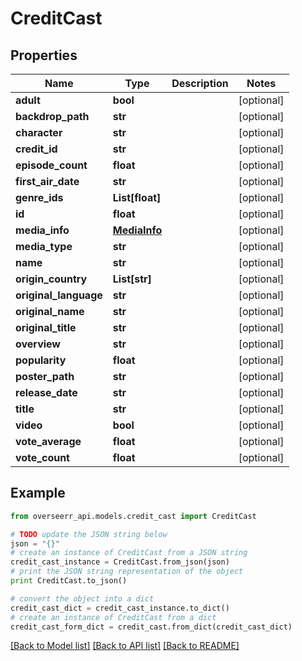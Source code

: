 # CreditCast


## Properties
Name | Type | Description | Notes
------------ | ------------- | ------------- | -------------
**adult** | **bool** |  | [optional] 
**backdrop_path** | **str** |  | [optional] 
**character** | **str** |  | [optional] 
**credit_id** | **str** |  | [optional] 
**episode_count** | **float** |  | [optional] 
**first_air_date** | **str** |  | [optional] 
**genre_ids** | **List[float]** |  | [optional] 
**id** | **float** |  | [optional] 
**media_info** | [**MediaInfo**](MediaInfo.md) |  | [optional] 
**media_type** | **str** |  | [optional] 
**name** | **str** |  | [optional] 
**origin_country** | **List[str]** |  | [optional] 
**original_language** | **str** |  | [optional] 
**original_name** | **str** |  | [optional] 
**original_title** | **str** |  | [optional] 
**overview** | **str** |  | [optional] 
**popularity** | **float** |  | [optional] 
**poster_path** | **str** |  | [optional] 
**release_date** | **str** |  | [optional] 
**title** | **str** |  | [optional] 
**video** | **bool** |  | [optional] 
**vote_average** | **float** |  | [optional] 
**vote_count** | **float** |  | [optional] 

## Example

```python
from overseerr_api.models.credit_cast import CreditCast

# TODO update the JSON string below
json = "{}"
# create an instance of CreditCast from a JSON string
credit_cast_instance = CreditCast.from_json(json)
# print the JSON string representation of the object
print CreditCast.to_json()

# convert the object into a dict
credit_cast_dict = credit_cast_instance.to_dict()
# create an instance of CreditCast from a dict
credit_cast_form_dict = credit_cast.from_dict(credit_cast_dict)
```
[[Back to Model list]](../README.md#documentation-for-models) [[Back to API list]](../README.md#documentation-for-api-endpoints) [[Back to README]](../README.md)


